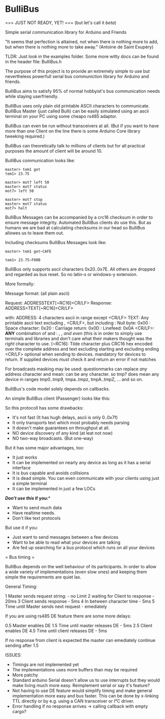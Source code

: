 # BulliBus

=== JUST NOT READY, YET! ===
(but let's call it *beta*)

Simple serial communication library for Arduino and Friends

"It seems that perfection is attained, not when there is nothing more to add,
but when there is nothing more to take away."
                                                    (Antoine de Saint Exupéry)

TLDR: Just look in the examples folder.
      Some more witty docs can be found in the header file: BulliBus.h

The purpose of this project is to provide an extremely simple to use but
nevertheless powerfull serial bus communiction library for Arduino and
friends.

BulliBus aims to satisfy 95% of normal hobbyist's bus communication needs
while staying userfriendly.

BulliBus uses only plain old printable ASCII characters to communicate.
BulliBus Master (just called Bulli) can be easily simulated using an ascii
terminal on your PC using some cheapo rs485 adaptor.

BulliBus can even be run without transceivers at all. (But if you want to
have more than one Client on the line there is some Arduino Core library
tweeking required.)

BulliBus can theoretically talk to millions of clients but for all practical
purposes the amount of client will be around 10.

BulliBus communication looks like:

	master> tem1 get
	tem1> 23.75

	master> mot7 left 50
	master> mot7 status
	mot7> left 50

	master> mot7 stop
	master> mot7 status
	mot7> halt

BulliBus Messages can be accompanied by a crc16 checksum in order to ensure
message integrity. Automated BulliBus clients do use this. But as humans we
are bad at calculating checksums in our head so BulliBus allowes us to leave
them out.

Including checksums BulliBus Messages look like:

	master> tem1 get~CAFE

	tem1> 23.75~F00B

BulliBus only supports ascii characters 0x20..0x7E. All others are dropped
and regarded as bus reset. So no latin-x or windows-y extension.

More formally:

Message format: (all plain ascii)

Request: ADDRESS<SP>TEXT[~RC16]<CR/LF>
Response: ADDRESS><SP>TEXT[~RC16]<CR/LF>

with:
    ADDRESS: 4 characters ascii in range except <SP><CR/LF><NUL>
    TEXT: Any printable ascii text excluding <NUL>, <CR/LF>, but including <SP>
    <NUL>: Null byte: 0x00
    <SP>: Space character: 0x20
    <CR>: Carriage return: 0x0D
    <LF>: Linefeed: 0x0A
    <CR/LF>: **ANY** combination of <CR> and <LF>: <CR>, <LF>, <CR><LF>
	     *and even* <LF><CR> (this is in order to simply use terminals and
		 libraries and don't care what their makers thought was the *right*
		 character to use.
    [~RC16]:
          Tilde character plus CRC16 hex encoded over the complete address
		  and text excluding starting <SP> and excluding ending <CR/LF> optional
		  when sending to devices. mandatory for devices to return.
          If supplied devices *must* check it and return an error if not matches

For broadcasts masking may be used:
    questionmarks can replace *any* address character and mean: can be any character.
		so tmp? does mean any device in ranges tmp0..tmp9, tmpa..tmpz, tmpA..tmpZ,
		... and so on.

BulliBus's code model solely depends on callbacks.

An simple BulliBus client (Passenger) looks like this:


So this protocoll has some drawbacks:
 * It's not fast (It has hugh delays, ascii is only 0..0x7f)
 * It only transports text which most probably needs parsing
 * It doesn't make guarantees on throughput at all.
 * NO device discovery of any kind (at leat not now)
 * NO two-way broadcasts. (But one-way)

But it has some major advantages, too:
 * It just works
 * It can be implemented on nearly any device as long as it has a serial
   interface
 * It is bus capable and avoids collisions
 * It is dead simple. You can even communicate with your clients using just
   a simple terminal
 * It can be implemented in just a few LOCs

***Don't use this* if you:***
 * Want to send much data
 * Have realtime needs.
 * Don't like text protocols

But use it if you:
 * Just want to send messages between a few devices
 * Want to be able to read what your devices are talking
 * Are fed up searching for a bus protocol which runs on all your devices


= Bus timing =

BulliBus depends on the well behaviour of its participants. In order to allow
a wide variety of implementations (even slow ones) and keeping them simple the
requirements are quiet lax.

General Timing:

 1 Master sends request string:           - no Limit
 2 waiting for Client to response         - 20ms
 3 Client sends response                  - 5ms
 4 In between character time              - 5ms
 5 Time until Master sends next request   - emediately

If you are using rs485 DE feature there are some more delays:

 0.5 Master enables DE
 1.5 Time until master releases DE        - 5ms
 2.5 Client enables DE
 4.5 Time until client releases DE        - 5ms

If no response from client is expected the master can emediately continue
sending after 1.5

ISSUES:
 * Timings are not implemented yet
 * The implementations uses more buffers than may be required
 * More patchy
 * Standard arduino Serial doesn't allow us to use interrupts but they
   would make living much more easy. Reimplement serial or say it's
   feature?
 * Not having to use DE feature would simplify timing and make general
   implementation more easy and bus faster. This can be done by x-linking
   TTL directly or by e.g. using a CAN transceiver or I²C driver.
 * Error handling if no response arrives -> calling callback with empty cargo?
